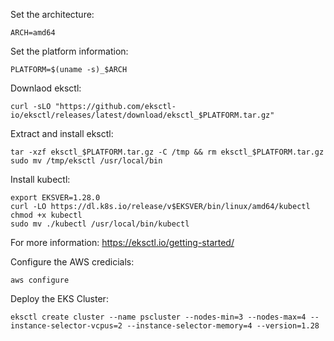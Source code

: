 Set the architecture:
```
ARCH=amd64
```

Set the platform information:
```
PLATFORM=$(uname -s)_$ARCH
```

Downlaod eksctl:
```
curl -sLO "https://github.com/eksctl-io/eksctl/releases/latest/download/eksctl_$PLATFORM.tar.gz"
```

Extract and install eksctl:
```
tar -xzf eksctl_$PLATFORM.tar.gz -C /tmp && rm eksctl_$PLATFORM.tar.gz
sudo mv /tmp/eksctl /usr/local/bin
```

Install kubectl:
```
export EKSVER=1.28.0
curl -LO https://dl.k8s.io/release/v$EKSVER/bin/linux/amd64/kubectl
chmod +x kubectl
sudo mv ./kubectl /usr/local/bin/kubectl
```

For more information:
https://eksctl.io/getting-started/

Configure the AWS credicials:
```
aws configure
```

Deploy the EKS Cluster:
```
eksctl create cluster --name pscluster --nodes-min=3 --nodes-max=4 --instance-selector-vcpus=2 --instance-selector-memory=4 --version=1.28
```
